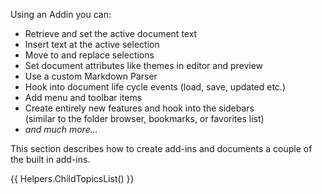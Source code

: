 ﻿Using an Addin you can:

* Retrieve and set the active document text
* Insert text at the active selection
* Move to and replace selections
* Set document attributes like themes in editor and preview
* Use a custom Markdown Parser
* Hook into document life cycle events (load, save, updated etc.)
* Add menu and toolbar items
* Create entirely new features and hook into the sidebars  
  (similar to the folder browser, bookmarks, or favorites list)
* *and much more...*

This section describes how to create add-ins and documents a couple of the built in add-ins.

{{ Helpers.ChildTopicsList() }}